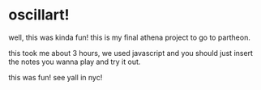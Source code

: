 # oscillart!
well, this was kinda fun! this is my final athena project to go to partheon.

this took me about 3 hours, we used javascript and you should just insert the notes you wanna play and try it out.

this was fun! see yall in nyc!